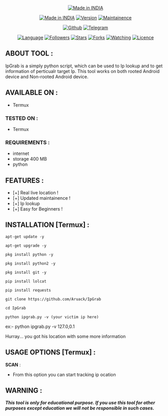 <p align="center">
<a href="https://github.com/aruack"><img title="Made in INDIA" src="https://img.shields.io/badge/MADE%20IN-INDIA-SCRIPT?colorA=%23ff8100&colorB=%23017e40&colorC=%23ff0000&style=for-the-badge"></a>
</p>
<p align="center">
<a href="https://github.com/aruack/"><img title="Made in INDIA" src="https://img.shields.io/badge/Tool-IpGrab-green.svg"></a>
<a href="https://github.com/aruack/"><img title="Version" src="https://img.shields.io/badge/Version-1.0-green.svg?style=flat-square"></a>
<a href="https://github.com/aruack/"><img title="Maintainence" src="https://img.shields.io/badge/Maintained%3F-yes-green.svg"></a>
</p>
<p align="center">
<a href="https://github.com/aruack"><img title="Github" src="https://img.shields.io/badge/aruack-brightgreen?style=for-the-badge&logo=github"></a>
<a href="https://github.com/aruack"><img title="Telegram" src="https://img.shields.io/badge/Tele-Aruack-blue?style=for-the-badge&logo=TELEGRAM"></a>
</p>
<p align="center">
<a href="https://github.com/Aruack"><img title="Language" src="https://img.shields.io/badge/Made%20with-Bash-1f425f.svg?v=103"></a>
<a href="https://github.com/Aruack"><img title="Followers" src="https://img.shields.io/github/followers/Aruack?color=blue&style=flat-square"></a>
<a href="https://github.com/Aruack"><img title="Stars" src="https://img.shields.io/github/stars/Aruack/IpGrab?color=red&style=flat-square"></a>
<a href="https://github.com/Aruack"><img title="Forks" src="https://img.shields.io/github/forks/Aruack/IpGrab?color=red&style=flat-square"></a>
<a href="https://github.com/Aruack"><img title="Watching" src="https://img.shields.io/github/watchers/Aruack/IpGrab?label=Watchers&color=blue&style=flat-square"></a>
<a href="https://github.com/Aruack"><img title="Licence" src="https://img.shields.io/badge/License-MIT-blue.svg"></a>
</p>

## ABOUT TOOL :

IpGrab is a simply python script, which can be used to Ip lookup and to get information of perticualr target Ip. This tool works on both rooted Android device and Non-rooted Android device.


## AVAILABLE ON :

* Termux

### TESTED ON :

* Termux

### REQUIREMENTS :
* internet
* storage 400 MB
* python

## FEATURES :
* [+] Real live location !
* [+] Updated maintainence !
* [+] Ip lookup
* [+] Easy for Beginners !

## INSTALLATION [Termux] :

 ```
apt-get update -y
```
```
apt-get upgrade -y
```
```
pkg install python -y
```
```
pkg install python2 -y
```
```
pkg install git -y
```
```
pip install lolcat
```
```
pip install requests
```
```
git clone https://github.com/Aruack/IpGrab
```
```
cd IpGrab
```
```
python ipgrab.py -v (your victim ip here)
```

ex:- python ipgrab.py -v 127.0,0.1

Hurray... you got his location with some more information


## USAGE OPTIONS [Termux] :

__SCAN__ :
- From this option you can start tracking ip ocation


## WARNING : 
***This tool is only for educational purpose. If you use this tool for other purposes except education we will not be responsible in such cases.***
